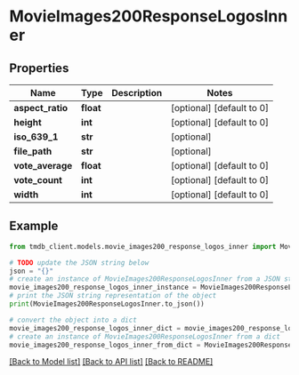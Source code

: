 # MovieImages200ResponseLogosInner


## Properties

Name | Type | Description | Notes
------------ | ------------- | ------------- | -------------
**aspect_ratio** | **float** |  | [optional] [default to 0]
**height** | **int** |  | [optional] [default to 0]
**iso_639_1** | **str** |  | [optional] 
**file_path** | **str** |  | [optional] 
**vote_average** | **float** |  | [optional] [default to 0]
**vote_count** | **int** |  | [optional] [default to 0]
**width** | **int** |  | [optional] [default to 0]

## Example

```python
from tmdb_client.models.movie_images200_response_logos_inner import MovieImages200ResponseLogosInner

# TODO update the JSON string below
json = "{}"
# create an instance of MovieImages200ResponseLogosInner from a JSON string
movie_images200_response_logos_inner_instance = MovieImages200ResponseLogosInner.from_json(json)
# print the JSON string representation of the object
print(MovieImages200ResponseLogosInner.to_json())

# convert the object into a dict
movie_images200_response_logos_inner_dict = movie_images200_response_logos_inner_instance.to_dict()
# create an instance of MovieImages200ResponseLogosInner from a dict
movie_images200_response_logos_inner_from_dict = MovieImages200ResponseLogosInner.from_dict(movie_images200_response_logos_inner_dict)
```
[[Back to Model list]](../README.md#documentation-for-models) [[Back to API list]](../README.md#documentation-for-api-endpoints) [[Back to README]](../README.md)


